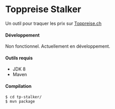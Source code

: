 # Toppreise Stalker
Un outil pour traquer les prix sur [Toppreise.ch](http://www.toppreise.ch/)

#### Développement

Non fonctionnel. Actuellement en développement.

#### Outils requis

- JDK 8
- Maven

#### Compilation

```bash
$ cd tp-stalker/
$ mvn package
```
